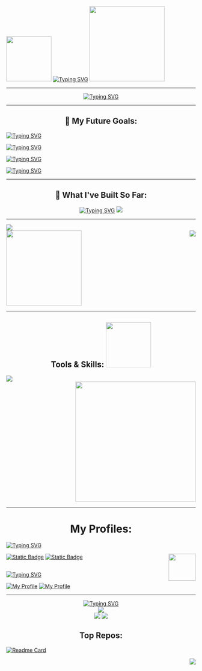<div style="display: center; align-items: center; justify-content: center">
<img src="https://i.giphy.com/hvRJCLFzcasrR4ia7z.webp" width="120" />
<a href="https://git.io/typing-svg"><img src="https://readme-typing-svg.herokuapp.com?font=Bitcount+Prop+Single&duration=3000&pause=150&color=00F758&lines=Hi%2C+I'm+Shivam;%E0%A4%A8%E0%A4%AE%E0%A4%B8%E0%A5%8D%E0%A4%A4%E0%A5%87%2C+%E0%A4%AE%E0%A5%88%E0%A4%82+%E0%A4%B6%E0%A4%BF%E0%A4%B5%E0%A4%AE+%E0%A4%B9%E0%A5%82%E0%A4%81;%E3%81%93%E3%82%93%E3%81%AB%E3%81%A1%E3%81%AF%E3%80%81%E3%82%B7%E3%83%B4%E3%82%A1%E3%83%A0%E3%81%A7%E3%81%99;Hallo%2C+ich+bin+Shivam;Salut%2C+je+suis+Shivam;%D0%9F%D1%80%D0%B8%D0%B2%D0%B5%D1%82%2C+%D0%BC%D0%B5%D0%BD%D1%8F+%D0%B7%D0%BE%D0%B2%D1%83%D1%82+%D0%A8%D0%B8%D0%B2%D0%B0%D0%BC;%CE%93%CE%B5%CE%B9%CE%B1%2C+%CE%B5%CE%AF%CE%BC%CE%B1%CE%B9+%CE%BF+Shivam;%EC%95%88%EB%85%95%ED%95%98%EC%84%B8%EC%9A%94%2C+%EC%A0%80%EB%8A%94+%EC%8B%9C%EB%B0%A4%EC%9E%85%EB%8B%88%EB%8B%A4" alt="Typing SVG" /></a>
  <img src="https://shorturl.at/njILo" width="200"/>
</div>

---

<div align="center">
<a href="https://git.io/typing-svg"><img src="https://readme-typing-svg.herokuapp.com?font=Bitcount+Prop+Single&duration=4000&pause=200&color=00F70E&center=true&width=464&lines=Web+Developer+%7C+UI%2FUX+Designer;Cybersecurity+Explorer+%7C+Beginner+Game+Dev;Exploring+the+vast+world+of+Ethical+Hacking;CTF+Challenger+;LifeLong+Learner" alt="Typing SVG" /></a>
</div>

---

<div align="center">
<h2>🎯 My Future Goals:</h2>
</div>

[![Typing SVG](https://readme-typing-svg.herokuapp.com?font=Federant&duration=4000&pause=200&color=005DF7&center=true&repeat=false&width=464&lines=Make+clean+%26+responsive+websites)](https://git.io/typing-svg)

[![Typing SVG](https://readme-typing-svg.herokuapp.com?font=Federant&duration=4000&pause=200&color=005DF7&center=true&repeat=false&width=464&lines=To+build+good+games+using+C%2B%2B+%26+game+engines)](https://git.io/typing-svg)

[![Typing SVG](https://readme-typing-svg.herokuapp.com?font=Federant&duration=4000&pause=200&color=005DF7&center=true&repeat=false&width=480&lines=Understanding+git+%26+github+workflows+more+in-depth)](https://git.io/typing-svg)

[![Typing SVG](https://readme-typing-svg.herokuapp.com?font=Federant&duration=4000&pause=200&color=005DF7&center=true&repeat=false&width=560&lines=Build+great+fluency+in+multiple+programming+languages)](https://git.io/typing-svg)

---

<div align="center">
<h2>🎨 What I've Built So Far:</h2>
</div>

<div align="center">
<a href="https://git.io/typing-svg"><img src="https://readme-typing-svg.herokuapp.com?font=Quicksand&duration=3000&pause=200&color=005DF7&center=true&vCenter=true&width=560&lines=%E2%9C%A8+Netflix+U.I+Clone;%F0%9F%93%84+Basic+HTML+Blog+Page+On+India;🧨+And+more+coming+soon......" alt="Typing SVG" /></a>
  <img src="https://media4.giphy.com/media/v1.Y2lkPTc5MGI3NjExaXk2MnVwbm1hNnB5ang3Mm5ybG9naDk5NDE5ejUzZW4wc2ZqdGN5cyZlcD12MV9pbnRlcm5hbF9naWZfYnlfaWQmY3Q9Zw/zkNBtlymM6zX4DndrU/giphy.gif">
</div>

---

<div>
<img src="https://tinyurl.com/ya4rrr3s" />
</div>
<div align="left">
  <a href="https://codedex.io/@PALT" target="_blank" />
  <img src="https://tinyurl.com/2s39anjn" width="200"/>
  </a>
  <img align="right" src="https://tinyurl.com/2sukja67" />
</div>

---

<div align="center">
<h2>Tools & Skills:
<img src="https://tinyurl.com/3kdzj8hc" width="120"/></h2>
</div>

<div align="left">
<a href="https://skillicons.dev">
<img src="https://skillicons.dev/icons?i=git,github,html,css,python,netlify,vscode" />
</a>
</div>
<div align="right">
<img src="https://media2.giphy.com/media/v1.Y2lkPTc5MGI3NjExanl0cThmdHF3dW8yd2Z5aDF0MzhwNDZlOTFxeXZxNmt3azR3cnVuOCZlcD12MV9pbnRlcm5hbF9naWZfYnlfaWQmY3Q9Zw/6U47YlEnJQNeb05Csh/giphy.gif" width="320"/>
</div>

---

<h1 align="center">My Profiles:</h1>

<a href="https://git.io/typing-svg"><img src="https://readme-typing-svg.herokuapp.com?font=Fira+Code&letterSpacing=0.15rem&duration=4&pause=32&random=true&width=176&lines=Competitive%3A" alt="Typing SVG" /></a>

<a href="https://atcoder.jp/users/teraki"/>
<img align="right" src="https://img.atcoder.jp/assets/logo.png" width="72" />
</a>

[![Static Badge](https://skills.syvixor.com/api/icons?i=leetcode)](https://leetcode.com/u/tech-psycho95/)
[![Static Badge](https://skills.syvixor.com/api/icons?i=codechef)](https://www.codechef.com/users/omaratsu_53)

##

<a href="https://git.io/typing-svg"><img src="https://readme-typing-svg.herokuapp.com?font=Fira+Code&letterSpacing=0.15rem&duration=4&pause=32&random=true&width=96&lines=Social%3A" alt="Typing SVG" /></a>

[![My Profile](https://skillicons.dev/icons?i=linkedin)](https://www.linkedin.com/in/shivam-singh-a879602ba/)
[![My Profile](https://skillicons.dev/icons?i=instagram)](https://www.instagram.com/ergon_999/)

---

<div align="center">
<a href="https://git.io/typing-svg"><img src="https://readme-typing-svg.herokuapp.com?font=Kablammo&size=32&letterSpacing=0.3rem&duration=6&pause=16&color=F71AA1&random=true&width=352&lines=Stats+Dashboard%3A" alt="Typing SVG" />
</a>
</div>

<div align="center">
<img src="https://github-readme-stats.vercel.app/api?username=Tech-Psycho95&show_icons=true&theme=ambient_gradient&hide=issues,stars&hide_border=true&text_color=00001f&locale=ja&card_width=240&rank_icon=github" />
</div>
  
<div align="center">
<img src="https://github-stats-alpha.vercel.app/api?username=Tech-Psycho95&cc=000&tc=28c71f&ic=ff9747&bc=000&" />
<img src="https://github-readme-stats.vercel.app/api/top-langs?username=Tech-Psycho95&hide=typescript,javascript&layout=compact&theme=radical&card_width=240" />
</div>

<h2 align="center">Top Repos:</h2>

[![Readme Card](https://github-readme-stats.vercel.app/api/pin/?username=Tech-Psycho95&repo=streamflow)](https://github.com/Tech-Psycho95/streamflow)

<div align="right"> 
<img src="https://i.giphy.com/lGB3DKEWgAbuix9Wp5.webp" />
</div>

##




































